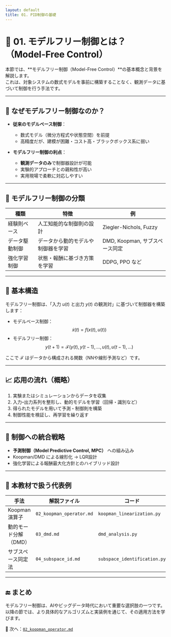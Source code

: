 ```yaml
---
layout: default
title: 01. PID制御の基礎
---
```


<!-- MathJax support for both inline and block math -->
<script type="text/javascript">
  window.MathJax = {
    tex: { inlineMath: [['$', '$'], ['\\(', '\\)']] },
    svg: { fontCache: 'global' }
  };
</script>
<script type="text/javascript"
  async
  src="https://cdn.jsdelivr.net/npm/mathjax@3/es5/tex-mml-chtml.js">
</script>

# 🔄 01. モデルフリー制御とは？（Model-Free Control）

本節では、**モデルフリー制御（Model-Free Control）**の基本概念と背景を解説します。  
これは、対象システムの数式モデルを事前に構築することなく、観測データに基づいて制御を行う手法です。

---

## 🎯 なぜモデルフリー制御なのか？

- **従来のモデルベース制御**：
  - 数式モデル（微分方程式や状態空間）を前提
  - 高精度だが、建模が困難・コスト高・ブラックボックス系に弱い

- **モデルフリー制御の利点**：
  - **観測データのみ**で制御器設計が可能
  - 実験的アプローチとの親和性が高い
  - 実用現場で柔軟に対応しやすい

---

## 🔧 モデルフリー制御の分類

| 種類 | 特徴 | 例 |
|------|------|----|
| 経験則ベース | 人工知能的な制御則の設計 | Ziegler-Nichols, Fuzzy |
| データ駆動制御 | データから動的モデルや制御器を学習 | DMD, Koopman, サブスペース同定 |
| 強化学習制御 | 状態・報酬に基づき方策を学習 | DDPG, PPO など |

---

## 📐 基本構造

モデルフリー制御は、「入力 $u(t)$ と出力 $y(t)$ の観測対」に基づいて制御器を構築します：

- モデルベース制御：
  $$ \dot{x}(t) = f(x(t), u(t)) $$
- モデルフリー制御：
  $$ y(t+1) = \mathcal{F}(y(t), y(t-1), \ldots, u(t), u(t-1), \ldots) $$

ここで $\mathcal{F}$ はデータから構成される関数（NNや線形予測など）です。

---

## 📈 応用の流れ（概略）

1. 実験またはシミュレーションからデータを収集  
2. 入力–出力系列を整形し、動的モデルを学習（回帰・識別など）  
3. 得られたモデルを用いて予測・制御則を構築  
4. 制御性能を検証し、再学習を繰り返す

---

## 🧠 制御への統合戦略

- **予測制御（Model Predictive Control, MPC）** への組み込み  
- Koopman/DMD による線形化 → LQR設計  
- 強化学習による報酬最大化方針とのハイブリッド設計

---

## 🧪 本教材で扱う代表例

| 手法 | 解説ファイル | コード |
|------|--------------|--------|
| Koopman演算子 | `02_koopman_operator.md` | `koopman_linearization.py` |
| 動的モード分解（DMD） | `03_dmd.md` | `dmd_analysis.py` |
| サブスペース同定法 | `04_subspace_id.md` | `subspace_identification.py` |

---

## 🔚 まとめ

モデルフリー制御は、AIやビッグデータ時代において重要な選択肢の一つです。  
以降の節では、より具体的なアルゴリズムと実装例を通じて、その適用方法を学びます。

📁 次へ：[`02_koopman_operator.md`](./02_koopman_operator.md)
